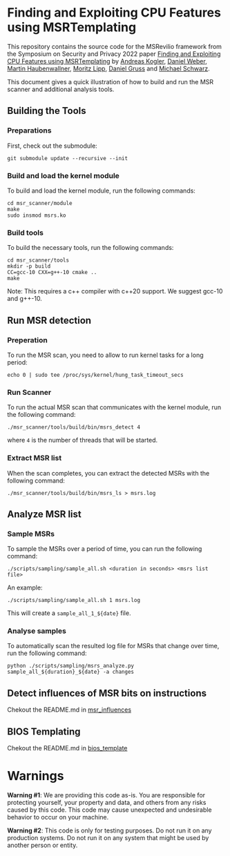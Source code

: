 

# Finding and Exploiting CPU Features using MSRTemplating

This repository contains the source code for the MSRevilio framework from the Symposium on Security and Privacy 2022 paper [Finding and Exploiting CPU Features using MSRTemplating](https://andreaskogler.com/papers/msrtemplating.pdf) by [Andreas Kogler](https://andreaskogler.com), [Daniel Weber](https://twitter.com/weber_daniel), [Martin Haubenwallner](https://twitter.com/rizerev), [Moritz Lipp](https://mlq.me/), [Daniel Gruss](https://gruss.cc) and [Michael Schwarz](https://misc0110.net).

This document gives a quick illustration of how to build and run the MSR scanner and additional analysis tools.

## Building the Tools

### Preparations

First, check out the submodule:

```
git submodule update --recursive --init
```

### Build and load the kernel module

To build and load the kernel module, run the following commands:

```
cd msr_scanner/module
make
sudo insmod msrs.ko
```

### Build tools

To build the necessary tools, run the following commands:

```
cd msr_scanner/tools
mkdir -p build
CC=gcc-10 CXX=g++-10 cmake ..
make
```

Note: This requires a c++ compiler with c++20 support. We suggest gcc-10 and g++-10.

## Run MSR detection

### Preperation

To run the MSR scan, you need to allow to run kernel tasks for a long period:

    echo 0 | sudo tee /proc/sys/kernel/hung_task_timeout_secs

### Run Scanner

To run the actual MSR scan that communicates with the kernel module, run the following command:

```
./msr_scanner/tools/build/bin/msrs_detect 4
```

where `4` is the number of threads that will be started.

### Extract MSR list

When the scan completes, you can extract the detected MSRs with the following command:

```
./msr_scanner/tools/build/bin/msrs_ls > msrs.log
```

## Analyze MSR list

### Sample MSRs

To sample the MSRs over a period of time, you can run the following command:

```
./scripts/sampling/sample_all.sh <duration in seconds> <msrs list file>
```

An example:

```
./scripts/sampling/sample_all.sh 1 msrs.log
```

This will create a `sample_all_1_${date}` file.

### Analyse samples

To automatically scan the resulted log file for MSRs that change over time, run the following command:

```
python ./scripts/sampling/msrs_analyze.py sample_all_${duration}_${date} -a changes
```

## Detect influences of MSR bits on instructions

Chekout the README.md in [msr_influences](./msr_influences)

## BIOS Templating

Chekout the README.md in [bios_template](./bios_template)


# Warnings
**Warning #1**: We are providing this code as-is. You are responsible for protecting yourself, your property and data, and others from any risks caused by this code. This code may cause unexpected and undesirable behavior to occur on your machine.

**Warning #2**: This code is only for testing purposes. Do not run it on any production systems. Do not run it on any system that might be used by another person or entity.